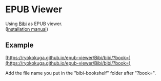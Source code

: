 # EPUB Viewer

Using [Bibi](https://bibi.epub.link/) as EPUB viewer.  
([Installation manual](https://bibi.epub.link/manual.html))  
  
## Example
[https://ryokokuga.github.io/epub-viewer/Bibi/bibi/?book=](https://ryokokuga.github.io/epub-viewer/Bibi/bibi/?book=)  
  
Add the file name you put in the "bibi-bookshelf" folder after "?book=".  
  
